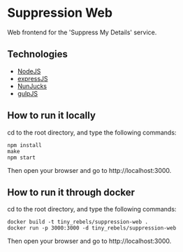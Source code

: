 # Suppression Web
Web frontend for the 'Suppress My Details' service.

## Technologies

- [NodeJS](https://nodejs.org/)
- [expressJS](https://expressjs.com/)
- [NunJucks](https://mozilla.github.io/nunjucks)
- [gulpJS](https://gulpjs.com/)


## How to run it locally

cd to the root directory, and type the following commands:

```
npm install
make
npm start
```

Then open your browser and go to http://localhost:3000.

## How to run it through docker

cd to the root directory, and type the following commands:

```
docker build -t tiny_rebels/suppression-web .
docker run -p 3000:3000 -d tiny_rebels/suppression-web
```

Then open your browser and go to http://localhost:3000.

